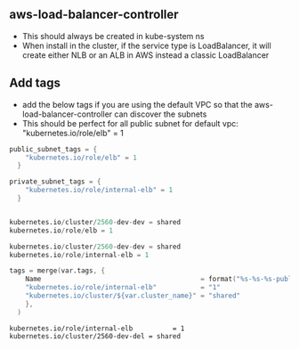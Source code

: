 ## aws-load-balancer-controller
- This should always be created in kube-system ns
- When install in the cluster, if the service type is LoadBalancer, it will create either NLB or an ALB in AWS instead a classic LoadBalancer


## Add tags
- add the below tags if you are using the default VPC so that the aws-load-balancer-controller can discover the subnets
- This should be perfect for all public subnet for default vpc: "kubernetes.io/role/elb" = 1

```s
public_subnet_tags = {
    "kubernetes.io/role/elb" = 1
  }

private_subnet_tags = {
    "kubernetes.io/role/internal-elb" = 1
  }


kubernetes.io/cluster/2560-dev-dev = shared
kubernetes.io/role/elb = 1

kubernetes.io/cluster/2560-dev-dev = shared
kubernetes.io/role/internal-elb = 1
```


```s
tags = merge(var.tags, {
    Name                                        = format("%s-%s-%s-public-subnet-${count.index + 1}-${element(var.availability_zones, count.index)}", var.tags["id"], var.tags["environment"], var.tags["project"])
    "kubernetes.io/role/internal-elb"           = "1"
    "kubernetes.io/cluster/${var.cluster_name}" = "shared"
    },
  )
```

```
kubernetes.io/role/internal-elb          = 1
kubernetes.io/cluster/2560-dev-del = shared
```